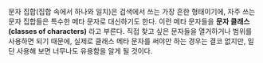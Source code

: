 문자 집합(집합 속에서 하나와 일치)은 검색에서 쓰는 가장 흔한 형태이기에, 자주 쓰는 문자 집합들은 특수한 메타 문자로 대신하기도 한다. 이런 메타 문자들을 **문자 클래스(classes of characters)** 라고 부른다. 직접 찾고 싶은 문자들을 열거하거나 범위를 사용하면 되기 때문에, 실제로 클래스 메타 문자를 써야만 하는 경우는 결코 없지만, 일단 사용해 보면 너무나도 유용함을 알게 될 것이다.
